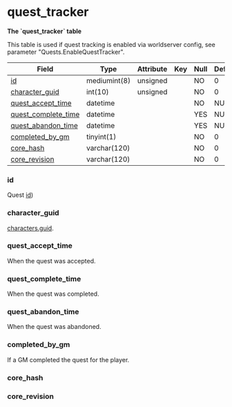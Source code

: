 # quest\_tracker

**The \`quest_tracker\` table**

This table is used if quest tracking is enabled via worldserver config, see parameter "Quests.EnableQuestTracker".

| Field                                         | Type         | Attribute | Key | Null | Default | Extra | Comment |
|-----------------------------------------------|--------------|-----------|-----|------|---------|-------|---------|
| [id](#id)                                     | mediumint(8) | unsigned  |     | NO   | 0       |       |         |
| [character\_guid](#character_guid)            | int(10)      | unsigned  |     | NO   | 0       |       |         |
| [quest\_accept\_time](#quest_accept_time)     | datetime     |           |     | NO   | NULL    |       |         |
| [quest\_complete\_time](#quest_complete_time) | datetime     |           |     | YES  | NULL    |       |         |
| [quest\_abandon\_time](#quest_abandon_time)   | datetime     |           |     | YES  | NULL    |       |         |
| [completed\_by\_gm](#completed_by_gm)         | tinyint(1)   |           |     | NO   | 0       |       |         |
| [core\_hash](#core_hash)                      | varchar(120) |           |     | NO   | 0       |       |         |
| [core\_revision](#core_revision)              | varchar(120) |           |     | NO   | 0       |       |         |

### id

Quest [id](../world/quest_template.md#id))

### character\_guid

[characters.guid](characters.md#guid).

### quest\_accept\_time

When the quest was accepted.

### quest\_complete\_time

When the quest was completed.

### quest\_abandon\_time

When the quest was abandoned.

### completed\_by\_gm

If a GM completed the quest for the player.

### core\_hash

### core\_revision
